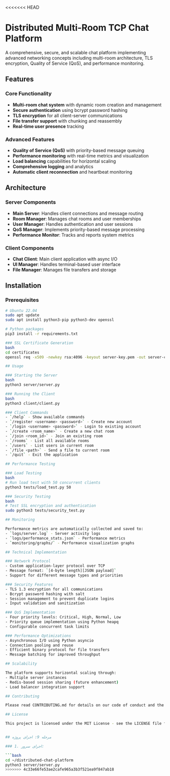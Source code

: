 <<<<<<< HEAD
# Distributed Multi-Room TCP Chat Platform

A comprehensive, secure, and scalable chat platform implementing advanced networking concepts including multi-room architecture, TLS encryption, Quality of Service (QoS), and performance monitoring.

## Features

### Core Functionality
- **Multi-room chat system** with dynamic room creation and management
- **Secure authentication** using bcrypt password hashing
- **TLS encryption** for all client-server communications
- **File transfer support** with chunking and reassembly
- **Real-time user presence** tracking

### Advanced Features
- **Quality of Service (QoS)** with priority-based message queuing
- **Performance monitoring** with real-time metrics and visualization
- **Load balancing** capabilities for horizontal scaling
- **Comprehensive logging** and analytics
- **Automatic client reconnection** and heartbeat monitoring

## Architecture

### Server Components
- **Main Server**: Handles client connections and message routing
- **Room Manager**: Manages chat rooms and user memberships
- **User Manager**: Handles authentication and user sessions
- **QoS Manager**: Implements priority-based message processing
- **Performance Monitor**: Tracks and reports system metrics

### Client Components
- **Chat Client**: Main client application with async I/O
- **UI Manager**: Handles terminal-based user interface
- **File Manager**: Manages file transfers and storage

## Installation

### Prerequisites
```bash
# Ubuntu 22.04
sudo apt update
sudo apt install python3-pip python3-dev openssl

# Python packages
pip3 install -r requirements.txt

### SSL Certificate Generation
bash
cd certificates
openssl req -x509 -newkey rsa:4096 -keyout server-key.pem -out server-cert.pem -days 365 -nodes

## Usage

### Starting the Server
bash
python3 server/server.py

### Running the Client
bash
python3 client/client.py

### Client Commands
- `/help` - Show available commands
- `/register <username> <password>` - Create new account
- `/login <username> <password>` - Login to existing account
- `/create <room_name>` - Create a new chat room
- `/join <room_id>` - Join an existing room
- `/rooms` - List all available rooms
- `/users` - List users in current room
- `/file <path>` - Send a file to current room
- `/quit` - Exit the application

## Performance Testing

### Load Testing
bash
# Run load test with 50 concurrent clients
python3 tests/load_test.py 50

### Security Testing
bash
# Test SSL encryption and authentication
sudo python3 tests/security_test.py

## Monitoring

Performance metrics are automatically collected and saved to:
- `logs/server.log` - Server activity logs
- `logs/performance_stats.json` - Performance metrics
- `monitoring/graphs/` - Performance visualization graphs

## Technical Implementation

### Network Protocol
- Custom application-layer protocol over TCP
- Message format: `[4-byte length][JSON payload]`
- Support for different message types and priorities

### Security Features
- TLS 1.3 encryption for all communications
- Bcrypt password hashing with salt
- Session management to prevent duplicate logins
- Input validation and sanitization

### QoS Implementation
- Four priority levels: Critical, High, Normal, Low
- Priority queue implementation using Python heapq
- Configurable concurrent task limits

### Performance Optimizations
- Asynchronous I/O using Python asyncio
- Connection pooling and reuse
- Efficient binary protocol for file transfers
- Message batching for improved throughput

## Scalability

The platform supports horizontal scaling through:
- Multiple server instances
- Redis-based session sharing (future enhancement)
- Load balancer integration support

## Contributing

Please read CONTRIBUTING.md for details on our code of conduct and the process for submitting pull requests.

## License

This project is licensed under the MIT License - see the LICENSE file for details.


## مرحله 9: اجرای پروژه

### 1. اجرای سرور:

```bash
cd ~/distributed-chat-platform
python3 server/server.py
>>>>>>> 4c33e66fe53ae2cafe965a3b3f521ea9f847ab18
